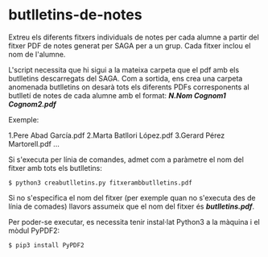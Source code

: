 # butlletins-de-notes
Extreu els diferents fitxers individuals de notes per cada alumne a partir del fitxer PDF de notes generat per SAGA per a un grup.
Cada fitxer inclou el nom de l'alumne.

L'script necessita que hi sigui a la mateixa carpeta que el pdf amb els butlletins descarregats del SAGA. Com a sortida, ens crea una carpeta anomenada butlletins on desarà tots els diferents PDFs corresponents al butlletí de notes de cada alumne amb el format: 
***N.Nom Cognom1 Cognom2.pdf***

Exemple:

1.Pere Abad García.pdf
2.Marta Batllori López.pdf
3.Gerard Pérez Martorell.pdf
...

 

Si s'executa per línia de comandes, admet com a paràmetre el nom del fitxer amb tots els butlletins:

    $ python3 creabutlletins.py fitxerambbutlletins.pdf

Si no s'especifica el nom del fitxer (per exemple quan no s'executa des de línia de comades) llavors assumeix que el nom del fitxer és ***butlletins.pdf***.

Per poder-se executar, es necessita tenir instal·lat Python3 a la màquina i el mòdul PyPDF2:

    $ pip3 install PyPDF2
